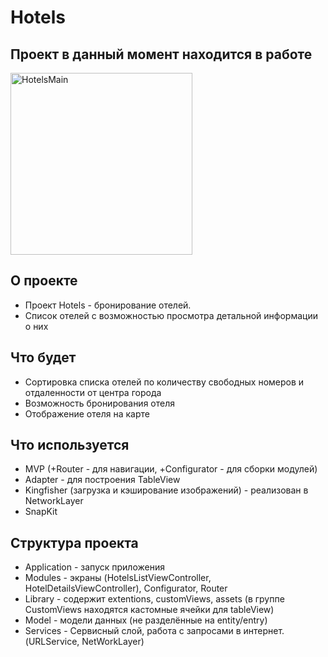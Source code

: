 # Hotels

## Проект в данный момент находится в работе
<img width="291" alt="HotelsMain" src="https://user-images.githubusercontent.com/68674699/152143753-1dfd0aaa-28e8-4f37-9def-a47d11ca8ae1.png">

 ## О проекте
 - Проект Hotels - бронирование отелей.
 - Список отелей с возможностью просмотра детальной информации о них 
 
 ## Что будет
 - Сортировка списка отелей по количеству свободных номеров и отдаленности от центра города
 - Возможность бронирования отеля
 - Отображение отеля на карте
 
 ## Что используется
 - MVP (+Router - для навигации, +Configurator - для сборки модулей)
 - Adapter - для построения TableView
 - Kingfisher (загрузка и кэширование изображений) - реализован в NetworkLayer
 - SnapKit
 
 ## Структура проекта
  - Application - запуск приложения
  - Modules - экраны (HotelsListViewController, HotelDetailsViewController), Configurator, Router
  - Library - содержит extentions, customViews, assets (в группе CustomViews находятся кастомные ячейки для tableView)
  - Model - модели данных (не разделённые на entity/entry)
  - Services - Сервисный слой, работа с запросами в интернет. (URLService, NetWorkLayer)
 
